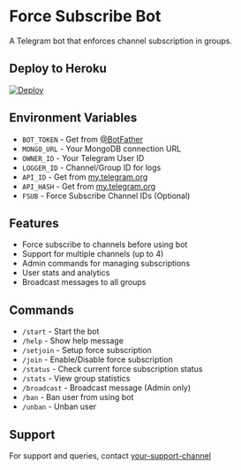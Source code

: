 # Force Subscribe Bot

A Telegram bot that enforces channel subscription in groups.

## Deploy to Heroku
[![Deploy](https://www.herokucdn.com/deploy/button.svg)](https://heroku.com/deploy?template=https://github.com/IamElite/csncsfsub)

## Environment Variables

- `BOT_TOKEN` - Get from [@BotFather](https://t.me/BotFather)
- `MONGO_URL` - Your MongoDB connection URL
- `OWNER_ID` - Your Telegram User ID
- `LOGGER_ID` - Channel/Group ID for logs
- `API_ID` - Get from [my.telegram.org](https://my.telegram.org)
- `API_HASH` - Get from [my.telegram.org](https://my.telegram.org)
- `FSUB` - Force Subscribe Channel IDs (Optional)

## Features
- Force subscribe to channels before using bot
- Support for multiple channels (up to 4)
- Admin commands for managing subscriptions
- User stats and analytics
- Broadcast messages to all groups

## Commands
- `/start` - Start the bot
- `/help` - Show help message
- `/setjoin` - Setup force subscription
- `/join` - Enable/Disable force subscription
- `/status` - Check current force subscription status
- `/stats` - View group statistics
- `/broadcast` - Broadcast message (Admin only)
- `/ban` - Ban user from using bot
- `/unban` - Unban user

## Support
For support and queries, contact [your-support-channel](https://t.me/your_support_channel)
